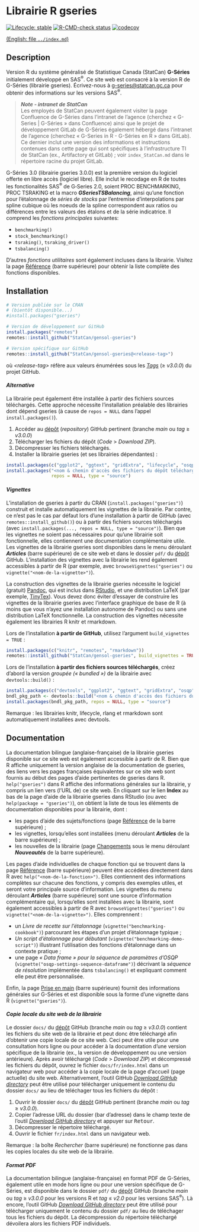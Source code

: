 
<!-- index.md is generated from index.Rmd. Please edit that file -->

# Librairie R gseries

<!-- badges: start -->
<!-- [![CRAN status](https://www.r-pkg.org/badges/version/gseries)](https://cran.r-project.org/package=gseries) -->

[![Lifecycle:
stable](man/figures/lifecycle-stable.svg)](https://lifecycle.r-lib.org/articles/stages.html)
[![R-CMD-check
status](https://github.com/StatCan/gensol-gseries/actions/workflows/R-CMD-check.yaml/badge.svg?branch=main)](https://github.com/StatCan/gensol-gseries/actions/workflows/R-CMD-check.yaml?query=branch%3Amain)
[![codecov](https://codecov.io/gh/StatCan/gensol-gseries/branch/main/graph/badge.svg?token=ZUL7LPM7EV)](https://app.codecov.io/gh/StatCan/gensol-gseries?branch=main)

<!-- badges: end -->
<!-- Display a link to the English `index.md' file (only when rendering an HTML document)
     &#10;     => the Pandoc "fenced_div" below (::: {.pkgdown-devel} <...> :::) is used to avoid 
        having the link generated in the pkgdown website home page
     => the link would only show in the "development" version of the pkgdown website
        (`development: mode: devel` in `_pkdown.yml` or `development: mode: auto` with a 4-level 
        version number in the DESCRIPTION file), which we do not use for gseries (we set 
        `development: mode: release` in `_pkdown.yml`, resulting in a single "release" website 
        regardless of the version number -->

<div class="pkgdown-devel">

[(English: file `../index.md`)](../index.md)

</div>

## Description

Version R du système généralisé de Statistique Canada (StatCan)
**G-Séries** initialement développé en SAS<sup>®</sup>. Ce site web est
consacré à la version R de G-Séries (librairie gseries). Écrivez-nous à
<g-series@statcan.gc.ca> pour obtenir des informations sur les versions
SAS<sup>®</sup>.

> ***Note - intranet de StatCan***  
> Les employés de StatCan peuvent également visiter la page Confluence
> de G-Séries dans l’intranet de l’agence (cherchez « G-Series \|
> G-Séries » dans Confluence) ainsi que le projet de développement
> GitLab de G-Séries également hébergé dans l’intranet de l’agence
> (cherchez « G-Series in R - G-Séries en R » dans GitLab). Ce dernier
> inclut une version des informations et instructions contenues dans
> cette page qui sont spécifiques à l’infrastructure TI de StatCan (ex.,
> Artifactory et GitLab) ; voir `index_StatCan.md` dans le répertoire
> racine du projet GitLab.

G-Séries 3.0 (librairie gseries 3.0.0) est la première version du
logiciel offerte en libre accès (logiciel libre). Elle inclut le
recodage en R de toutes les fonctionalités SAS<sup>®</sup> de G‑Series
2.0, soient PROC BENCHMARKING, PROC TSRAKING et la macro
***GSeriesTSBalancing***, ainsi qu’une fonction pour l’étalonnage de
*séries de stocks* par l’entremise d’interpolations par spline cubique
où les noeuds de la spline correspondent aux ratios ou différences entre
les valeurs des étalons et de la série indicatrice. Il comprend les
*fonctions principales* suivantes:

- `benchmarking()`
- `stock_benchmarking()`
- `tsraking()`, `tsraking_driver()`
- `tsbalancing()` <br>

D’autres *fonctions utilitaires* sont également incluses dans la
librairie. Visitez la page [Référence](./reference/index.html) (barre
supérieure) pour obtenir la liste complète des fonctions disponibles.

## Installation

``` r
# Version publiée sur le CRAN
# (bientôt disponible...)
#install.packages("gseries")

# Version de développement sur GitHub
install.packages("remotes")
remotes::install_github("StatCan/gensol-gseries")

# Version spécifique sur GitHub
remotes::install_github("StatCan/gensol-gseries@<release-tag>")
```

où *\<release-tag\>* réfère aux valeurs énumérées sous les
[*Tags*](https://github.com/StatCan/gensol-gseries/tags) ($\geq$
*v3.0.0*) du projet GitHub.

#### *Alternative*

La librairie peut également être installée à partir des fichiers sources
téléchargés. Cette approche nécessite l’installation préalable des
librairies dont dépend gseries (à cause de `repos = NULL` dans l’appel
`install.packages()`).

1.  Accéder au [dépôt](https://github.com/StatCan/gensol-gseries)
    (*repository*) GitHub pertinent (branche *main* ou *tag* $\geq$
    *v3.0.0*)
2.  Télécharger les fichiers du dépôt (*Code* \> *Download ZIP*).
3.  Décompresser les fichiers téléchargés.
4.  Installer la librairie gseries (et ses librairies dépendantes) :

``` r
install.packages(c("ggplot2", "ggtext", "gridExtra", "lifecycle", "osqp", "rlang", "xmpdf"))
install.packages("<nom & chemin d'accès des fichiers du dépôt téléchargés et décompressés>",
                 repos = NULL, type = "source")
```

#### *Vignettes*

L’installation de gseries à partir du CRAN
(`install.packages("gseries")`) construit et installe automatiquement
les vignettes de la librairie. Par contre, ce n’est pas le cas par
défaut lors d’une installation à partir de GitHub (avec
`remotes::install_github()`) ou à partir des fichiers sources
téléchargés (avec
`install.packages(..., repos = NULL, type = "source")`). Bien que les
vignettes ne soient pas nécessaires pour qu’une librairie soit
fonctionnelle, elles contiennent une documentation complémentaire utile.
Les vignettes de la librairie gseries sont disponibles dans le menu
déroulant ***Articles*** (barre supérieure) de ce site web et dans le
dossier `pdf/` du [dépôt](https://github.com/StatCan/gensol-gseries)
GitHub. L’installation des vignettes avec la librairie les rend
également accessibles à partir de R (par exemple, avec
`browseVignettes("gseries")` ou `vignette("<nom-de-la-vignette>")`).

La construction des vignettes de la librairie gseries nécessite le
logiciel (gratuit) [Pandoc](https://pandoc.org/), qui est inclus dans
[RStudio](https://posit.co/downloads/), et une distribution LaTeX (par
exemple, [TinyTex](https://github.com/rstudio/tinytex-releases)). Vous
devez donc éviter d’essayer de construire les vignettes de la librairie
gseries avec l’interface graphique de base de R (à moins que vous n’ayez
une installation autonome de Pandoc) ou sans une distribution LaTeX
fonctionnelle. La construction des vignettes nécessite également les
librairies R knitr et rmarkdown.

Lors de l’installation **à partir de GitHub**, utilisez l’argument
`build_vignettes = TRUE` :

``` r
install.packages(c("knitr", "remotes", "rmarkdown"))
remotes::install_github("StatCan/gensol-gseries", build_vignettes = TRUE)
```

Lors de l’installation **à partir des fichiers sources téléchargés**,
créez d’abord la version *groupée (« bundled »)* de la librairie avec
`devtools::build()` :

``` r
install.packages(c("devtools", "ggplot2", "ggtext", "gridExtra", "osqp", "xmpdf"))
bndl_pkg_path <- devtools::build("<nom & chemin d'accès des fichiers du dépôt téléchargés et décompressés>")
install.packages(bndl_pkg_path, repos = NULL, type = "source")
```

Remarque : les librairies knitr, lifecycle, rlang et rmarkdown sont
automatiquement installées avec devtools.

## Documentation

La documentation bilingue (anglaise-française) de la librairie gseries
disponible sur ce site web est également accessible à partir de R. Bien
que R affiche uniquement la version anglaise de la documentation de
gseries, des liens vers les pages françaises équivalentes sur ce site
web sont fournis au début des pages d’aide pertinentes de gseries dans
R. `help("gseries")` dans R affiche des informations générales sur la
librairie, y compris un lien vers (l’URL de) ce site web. En cliquant
sur le lien **Index** au bas de la page d’aide de la librairie gseries
dans RStudio (ou avec `help(package = "gseries")`), on obtient la liste
de tous les éléments de documentation disponibles pour la librairie,
dont :

- les pages d’aide des sujets/fonctions (page
  [Référence](./reference/index.html) de la barre supérieure) ;
- les vignettes, lorsqu’elles sont installées (menu déroulant
  ***Articles*** de la barre supérieure) ;
- les nouvelles de la librairie (page [Changements](./news/index.html)
  sous le menu déroulant ***Nouveautés*** de la barre supérieure).

Les pages d’aide individuelles de chaque fonction qui se trouvent dans
la page [Référence](./reference/index.html) (barre supérieure) peuvent
être accédées directement dans R avec `help("<nom-de-la-fonction>")`.
Elles contiennent des informations complètes sur chacune des fonctions,
y compris des exemples utiles, et seront votre principale source
d’information. Les vignettes du menu déroulant ***Articles*** (barre
supérieure) sont une source d’information complémentaire qui,
lorsqu’elles sont installées avec la librairie, sont également
accessibles à partir de R avec `browseVignettes("gseries")` ou
`vignette("<nom-de-la-vignette>")`. Elles comprennent :

- un *Livre de recette sur l’étalonnage*
  (`vignette("benchmarking-cookbook")`) parcourant les étapes d’un
  projet d’étalonnage typique ;
- *Un script d’étalonnage pour débutant*
  (`vignette("benchmarking-demo-script")`) illustrant l’utilisation des
  fonctions d’étalonnage dans un contexte pratique ;
- une page *« Data frame » pour la séquence de paramètres d’OSQP*
  (`vignette("osqp-settings-sequence-dataframe")`) décrivant la
  *séquence de résolution* implémentée dans `tsbalancing()` et
  expliquant comment elle peut être personnalisée.

Enfin, la page [Prise en main](./articles/gseries.html) (barre
supérieure) fournit des informations générales sur G-Séries et est
disponible sous la forme d’une vignette dans R (`vignette("gseries")`).

#### *Copie locale du site web de la librairie*

Le dossier `docs/` du [dépôt](https://github.com/StatCan/gensol-gseries)
GitHub (branche *main* ou *tag* $\geq$ *v3.0.0*) contient les fichiers
du site web de la librairie et peut donc être téléchargé afin d’obtenir
une copie locale de ce site web. Ceci peut être utile pour une
consultation hors ligne ou pour accéder à la documentation d’une version
spécifique de la librairie (ex., la version de développement ou une
version antérieure). Après avoir téléchargé (*Code* \> *Download ZIP*)
et décompressé les fichiers du dépôt, ouvrez le fichier
`docs/fr/index.html` dans un navigateur web pour accéder à la copie
locale de la page d’accueil (page actuelle) du site web.
Alternativement, l’outil GitHub [*Download GitHub
directory*](https://download-directory.github.io/) peut être utilisé
pour télécharger uniquement le contenu du dossier `docs/` au lieu de
téléchager tous les fichiers du dépôt :

1.  Ouvrir le dossier `docs/` du
    [dépôt](https://github.com/StatCan/gensol-gseries) GitHub pertinent
    (branche *main* ou *tag* $\geq$ *v3.0.0*).
2.  Copier l’adresse URL du dossier (bar d’adresse) dans le champ texte
    de l’outil [*Download GitHub
    directory*](https://download-directory.github.io/) et appuyer sur
    <kbd>Retour</kbd>.
3.  Décompresser le répertoire téléchargé.
4.  Ouvrir le fichier `fr/index.html` dans un navigateur web.

Remarque : la boîte *Rechercher* (barre supérieure) ne fonctionne pas
dans les copies locales du site web de la librairie.

#### *Format PDF*

La documentation bilingue (anglaise-française) en format PDF de
G-Séries, également utile en mode hors ligne ou pour une version
spécifique de G-Séries, est disponible dans le dossier `pdf/` du
[dépôt](https://github.com/StatCan/gensol-gseries) GitHub (branche
*main* ou *tag* $\geq$ *v3.0.0* pour les versions R et *tag* $\leq$
*v2.0* pour les versions SAS<sup>®</sup>). Là encore, l’outil GitHub
[*Download GitHub directory*](https://download-directory.github.io/)
peut être utilisé pour télécharger uniquement le contenu du dossier
`pdf/` au lieu de téléchager tous les fichiers du dépôt. La
décompression du répertoire téléchargé dévoilera alors les fichiers PDF
individuels.
